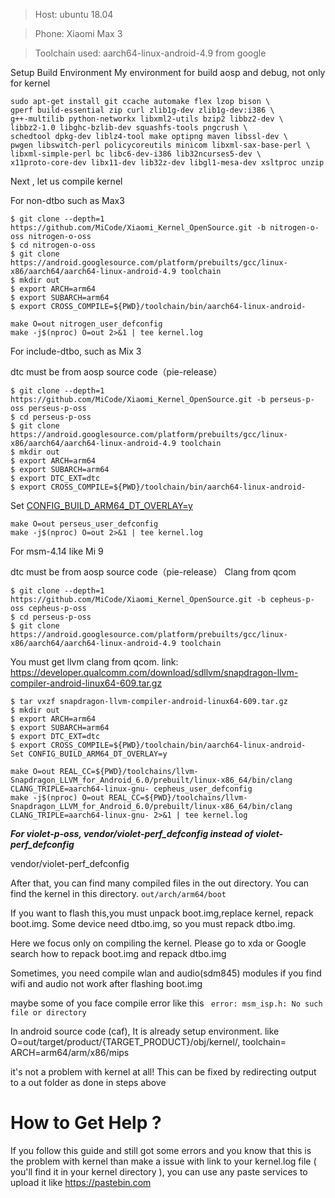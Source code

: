 > Host: ubuntu 18.04

> Phone: Xiaomi Max 3

> Toolchain used: aarch64-linux-android-4.9 from google

Setup Build Environment
My environment for build aosp and debug, not only for kernel

```
sudo apt-get install git ccache automake flex lzop bison \
gperf build-essential zip curl zlib1g-dev zlib1g-dev:i386 \
g++-multilib python-networkx libxml2-utils bzip2 libbz2-dev \
libbz2-1.0 libghc-bzlib-dev squashfs-tools pngcrush \
schedtool dpkg-dev liblz4-tool make optipng maven libssl-dev \
pwgen libswitch-perl policycoreutils minicom libxml-sax-base-perl \
libxml-simple-perl bc libc6-dev-i386 lib32ncurses5-dev \
x11proto-core-dev libx11-dev lib32z-dev libgl1-mesa-dev xsltproc unzip
```


Next , let us compile kernel

For non-dtbo such as Max3
```
$ git clone --depth=1 https://github.com/MiCode/Xiaomi_Kernel_OpenSource.git -b nitrogen-o-oss nitrogen-o-oss
$ cd nitrogen-o-oss
$ git clone https://android.googlesource.com/platform/prebuilts/gcc/linux-x86/aarch64/aarch64-linux-android-4.9 toolchain
$ mkdir out
$ export ARCH=arm64
$ export SUBARCH=arm64
$ export CROSS_COMPILE=${PWD}/toolchain/bin/aarch64-linux-android-
```
```
make O=out nitrogen_user_defconfig
make -j$(nproc) O=out 2>&1 | tee kernel.log
```

For include-dtbo, such as Mix 3

dtc must be from aosp source code（pie-release）


```
$ git clone --depth=1 https://github.com/MiCode/Xiaomi_Kernel_OpenSource.git -b perseus-p-oss perseus-p-oss
$ cd perseus-p-oss
$ git clone https://android.googlesource.com/platform/prebuilts/gcc/linux-x86/aarch64/aarch64-linux-android-4.9 toolchain
$ mkdir out
$ export ARCH=arm64
$ export SUBARCH=arm64
$ export DTC_EXT=dtc
$ export CROSS_COMPILE=${PWD}/toolchain/bin/aarch64-linux-android-
```

Set [CONFIG_BUILD_ARM64_DT_OVERLAY=y](https://github.com/MiCode/Xiaomi_Kernel_OpenSource/blob/perseus-p-oss/arch/arm64/configs/perseus_user_defconfig#L718)

```
make O=out perseus_user_defconfig
make -j$(nproc) O=out 2>&1 | tee kernel.log
```

For msm-4.14  like Mi 9

dtc must be from aosp source code（pie-release）
Clang from qcom

```
$ git clone --depth=1 https://github.com/MiCode/Xiaomi_Kernel_OpenSource.git -b cepheus-p-oss cepheus-p-oss
$ cd perseus-p-oss
$ git clone https://android.googlesource.com/platform/prebuilts/gcc/linux-x86/aarch64/aarch64-linux-android-4.9 toolchain
```
You must get llvm clang from qcom.
link: https://developer.qualcomm.com/download/sdllvm/snapdragon-llvm-compiler-android-linux64-609.tar.gz

```
$ tar vxzf snapdragon-llvm-compiler-android-linux64-609.tar.gz
$ mkdir out
$ export ARCH=arm64
$ export SUBARCH=arm64
$ export DTC_EXT=dtc
$ export CROSS_COMPILE=${PWD}/toolchain/bin/aarch64-linux-android-
Set CONFIG_BUILD_ARM64_DT_OVERLAY=y
```
```
make O=out REAL_CC=${PWD}/toolchains/llvm-Snapdragon_LLVM_for_Android_6.0/prebuilt/linux-x86_64/bin/clang CLANG_TRIPLE=aarch64-linux-gnu- cepheus_user_defconfig
make -j$(nproc) O=out REAL_CC=${PWD}/toolchains/llvm-Snapdragon_LLVM_for_Android_6.0/prebuilt/linux-x86_64/bin/clang CLANG_TRIPLE=aarch64-linux-gnu- 2>&1 | tee kernel.log
```

_**For violet-p-oss, vendor/violet-perf_defconfig instead of violet-perf_defconfig**_

vendor/violet-perf_defconfig

After that, you can find many compiled files in the out directory.
You can find the kernel in this directory.
`out/arch/arm64/boot`

If you want to flash this,you must unpack boot.img,replace kernel, repack boot.img.
Some device need dtbo.img, so you must repack dtbo.img.

Here we focus only on compiling the kernel.
Please go to xda or Google search how to repack boot.img and repack dtbo.img

Sometimes, you need compile wlan and audio(sdm845) modules if you find wifi and audio not work after flashing boot.img

maybe some of you face compile error like this
` error: msm_isp.h: No such file or directory`

In android source code (caf), It is already setup environment. like O=out/target/product/{TARGET_PRODUCT}/obj/kernel/,  toolchain=   ARCH=arm64/arm/x86/mips

it's not a problem with kernel at all!
This can be fixed by redirecting output to a out folder as done in steps above

# How to Get Help ?

If you follow this guide and still got some errors and you know that this is the problem with kernel than make a issue with link to your kernel.log file ( you'll find it in your kernel directory ), you can use any paste services to upload it like
https://pastebin.com